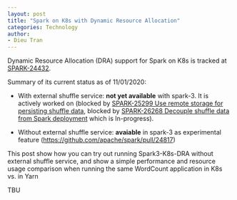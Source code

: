 ```yaml
---
layout: post
title: "Spark on K8s with Dynamic Resource Allocation"
categories: Technology
author:
- Dieu Tran
---
```


Dynamic Resource Allocation (DRA) support for Spark on K8s is tracked at 
[SPARK-24432](https://issues.apache.org/jira/browse/SPARK-24432). 

Summary of its current status as of 11/01/2020:
- With external shuffle service: **not yet available** with spark-3. It is actively worked on 
(blocked by [SPARK-25299 Use remote storage for persisting shuffle data](https://issues.apache.org/jira/browse/SPARK-25299), blocked by [SPARK-26268 Decouple shuffle data from Spark deployment](https://issues.apache.org/jira/browse/SPARK-26268) 
which is In-progress).

- Without external shuffle service: **avaiable** in spark-3 as experimental feature (https://github.com/apache/spark/pull/24817)

This post show how  you can try out running Spark3-K8s-DRA without external
 shuffle service, and show a simple performance and resource usage  comparison when running the same
 WordCount application in K8s vs. in Yarn

TBU

